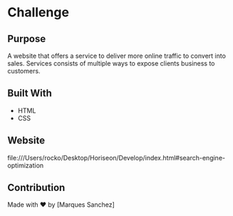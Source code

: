 # Challenge

## Purpose
A website that offers a service to deliver more online traffic to convert into sales.
Services consists of multiple ways to expose clients business to customers.

## Built With
* HTML
* CSS

## Website
file:///Users/rocko/Desktop/Horiseon/Develop/index.html#search-engine-optimization

## Contribution
Made with ❤️ by [Marques Sanchez]
